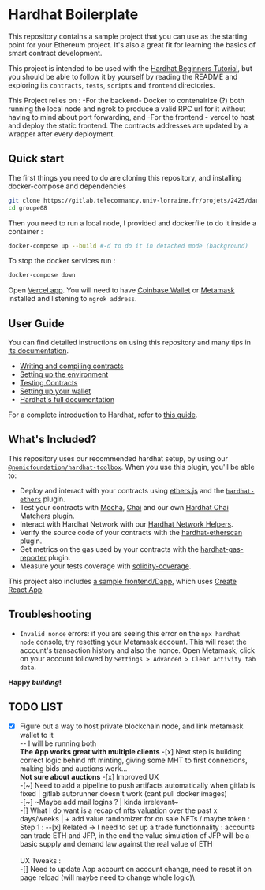 # Hardhat Boilerplate

This repository contains a sample project that you can use as the starting point
for your Ethereum project. It's also a great fit for learning the basics of
smart contract development.

This project is intended to be used with the
[Hardhat Beginners Tutorial](https://hardhat.org/tutorial), but you should be
able to follow it by yourself by reading the README and exploring its
`contracts`, `tests`, `scripts` and `frontend` directories.

This Project relies on : -For the backend- Docker to contenairize (?) both running the local node and ngrok to produce a valid RPC url for it without having to mind about port forwarding, and -For the frontend - vercel to host and deploy the static frontend. The contracts addresses are updated by a wrapper after every deployment.

## Quick start

The first things you need to do are cloning this repository, and installing docker-compose and dependencies

```sh
git clone https://gitlab.telecomnancy.univ-lorraine.fr/projets/2425/darkduck25/groupe08
cd groupe08
```

Then you need to run a local node, I provided and dockerfile to do it inside a container :

```sh
docker-compose up --build #-d to do it in detached mode (background)
```

To stop the docker services run :

```sh
docker-compose down
```

Open [Vercel app](https://blockchain-project-live.vercel.app/). You will
need to have [Coinbase Wallet](https://www.coinbase.com/wallet) or [Metamask](https://metamask.io) installed and listening to
`ngrok address`.

## User Guide

You can find detailed instructions on using this repository and many tips in [its documentation](https://hardhat.org/tutorial).

- [Writing and compiling contracts](https://hardhat.org/tutorial/writing-and-compiling-contracts/)
- [Setting up the environment](https://hardhat.org/tutorial/setting-up-the-environment/)
- [Testing Contracts](https://hardhat.org/tutorial/testing-contracts/)
- [Setting up your wallet](https://hardhat.org/tutorial/boilerplate-project#how-to-use-it)
- [Hardhat's full documentation](https://hardhat.org/docs/)

For a complete introduction to Hardhat, refer to [this guide](https://hardhat.org/getting-started/#overview).

## What's Included?

This repository uses our recommended hardhat setup, by using our [`@nomicfoundation/hardhat-toolbox`](https://hardhat.org/hardhat-runner/plugins/nomicfoundation-hardhat-toolbox). When you use this plugin, you'll be able to:

- Deploy and interact with your contracts using [ethers.js](https://docs.ethers.io/v5/) and the [`hardhat-ethers`](https://hardhat.org/hardhat-runner/plugins/nomiclabs-hardhat-ethers) plugin.
- Test your contracts with [Mocha](https://mochajs.org/), [Chai](https://chaijs.com/) and our own [Hardhat Chai Matchers](https://hardhat.org/hardhat-chai-matchers) plugin.
- Interact with Hardhat Network with our [Hardhat Network Helpers](https://hardhat.org/hardhat-network-helpers).
- Verify the source code of your contracts with the [hardhat-etherscan](https://hardhat.org/hardhat-runner/plugins/nomiclabs-hardhat-etherscan) plugin.
- Get metrics on the gas used by your contracts with the [hardhat-gas-reporter](https://github.com/cgewecke/hardhat-gas-reporter) plugin.
- Measure your tests coverage with [solidity-coverage](https://github.com/sc-forks/solidity-coverage).

This project also includes [a sample frontend/Dapp](./frontend), which uses [Create React App](https://github.com/facebook/create-react-app).

## Troubleshooting

- `Invalid nonce` errors: if you are seeing this error on the `npx hardhat node`
  console, try resetting your Metamask account. This will reset the account's
  transaction history and also the nonce. Open Metamask, click on your account
  followed by `Settings > Advanced > Clear activity tab data`.

**Happy _building_!**

## TODO LIST

-[x] Figure out a way to host private blockchain node, and link metamask wallet to it\
-- I will be running both\
**The App works great with multiple clients** -[x] Next step is building correct logic behind nft minting, giving some MHT to first connexions, making bids and auctions work...\
**Not sure about auctions** -[x] Improved UX\
-[~] Need to add a pipeline to push artifacts automatically when gitlab is fixed | gitlab autorunner doesn't work (cant pull docker images) \
-[~] ~Maybe add mail logins ? | kinda irrelevant~\
-[] What I do want is a recap of nfts valuation over the past x days/weeks | + add value randomizer for on sale NFTs / maybe token :\
Step 1 : --[x] Related -> I need to set up a trade functionnality : accounts can trade ETH and JFP, in the end the value simulation of JFP will be a basic supply and demand law against the real value of ETH\
\
UX Tweaks :\
-[] Need to update App account on account change, need to reset it on page reload (will maybe need to change whole logic)\
